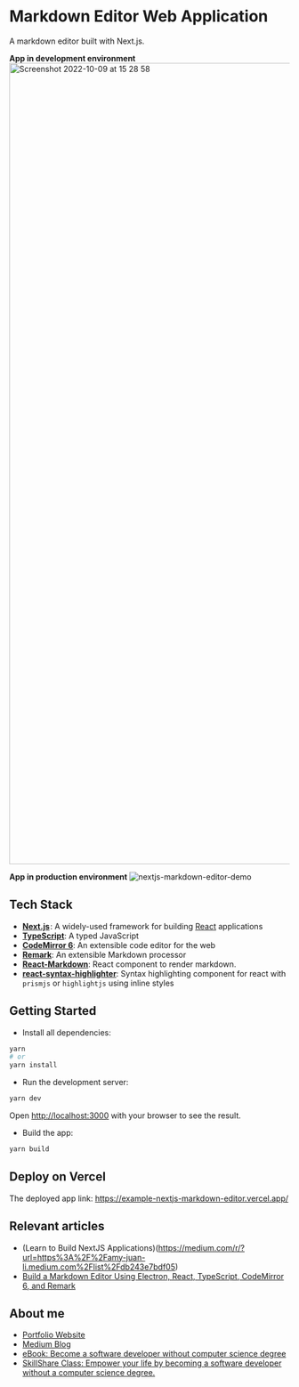 # Markdown Editor Web Application

A markdown editor built with Next.js.

**App in development environment**
<img width="1440" alt="Screenshot 2022-10-09 at 15 28 58" src="https://user-images.githubusercontent.com/93111441/194884415-e6da9dfd-be25-4324-816c-6f61d5156bcc.png">


**App in production environment**
![nextjs-markdown-editor-demo](https://user-images.githubusercontent.com/93111441/194883082-bb060ce3-555c-4c59-a885-0a5ecbd8be16.gif)

## Tech Stack

- [**Next.js**](https://nextjs.org/docs/getting-started) : A widely-used framework for building [React](https://reactjs.org/) applications
- [**TypeScript**](https://www.typescriptlang.org/): A typed JavaScript
- [**CodeMirror 6**](https://codemirror.net/): An extensible code editor for the web
- [**Remark**](https://github.com/remarkjs/remark): An extensible Markdown processor
- [**React-Markdown**](https://github.com/remarkjs/react-markdown): React component to render markdown.
- [**react-syntax-highlighter**](https://github.com/react-syntax-highlighter/react-syntax-highlighter): Syntax highlighting component for react with `prismjs` or `highlightjs` using inline styles 


## Getting Started
- Install all dependencies:
```bash
yarn
# or 
yarn install
```

- Run the development server:

```bash
yarn dev
```
Open [http://localhost:3000](http://localhost:3000) with your browser to see the result.

- Build the app:
```bash
yarn build
```

## Deploy on Vercel
The deployed app link: https://example-nextjs-markdown-editor.vercel.app/

## Relevant articles
- (Learn to Build NextJS Applications)(https://medium.com/r/?url=https%3A%2F%2Famy-juan-li.medium.com%2Flist%2Fdb243e7bdf05)
- [Build a Markdown Editor Using Electron, React, TypeScript, CodeMirror 6, and Remark](https://medium.com/r/?url=https%3A%2F%2Famy-juan-li.medium.com%2Fbuild-a-markdown-editor-using-electron-reactjs-vite-codemirror-and-remark-e551d91b6233)

## About me
- [Portfolio Website](https://www.amyjuanli.com/)
- [Medium Blog](https://amy-juan-li.medium.com/)
- [eBook: Become a software developer without computer science degree](https://amyjuanli.gumroad.com/l/wplun)
- [SkillShare Class: Empower your life by becoming a software developer without a computer science degree.](https://www.skillshare.com/classes/Empower-your-life-Become-a-software-developer-without-a-CS-degree/1243883176)
